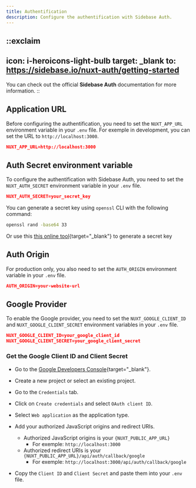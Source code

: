 ```yaml
---
title: Authentification
description: Configure the authentification with Sidebase Auth.
---
```


::exclaim
---
icon: i-heroicons-light-bulb
target: _blank
to: https://sidebase.io/nuxt-auth/getting-started
---
You can check out the official **Sidebase Auth** documentation for more information.
::

## Application URL

Before configuring the authentification, you need to set the `NUXT_APP_URL` environment variable in your `.env` file.
For exemple in development, you can set the URL to `http://localhost:3000`.

```json [.env]
NUXT_APP_URL=http://localhost:3000
```

## Auth Secret environment variable

To configure the authentification with Sidebase Auth, you need to set the `NUXT_AUTH_SECRET` environment variable in your `.env` file.

```json [.env]
NUXT_AUTH_SECRET=your_secret_key
```

You can generate a secret key using `openssl` CLI with the following command:

```bash [Terminal]
openssl rand -base64 33
```

Or use this [this online tool](https://generate-secret.vercel.app/32){target="_blank"} to generate a secret key


## Auth Origin

For production only, you also need to set the `AUTH_ORIGIN` environment variable in your `.env` file.

```json [.env]
AUTH_ORIGIN=your-website-url
```

## Google Provider

To enable the Google provider, you need to set the `NUXT_GOOGLE_CLIENT_ID` and `NUXT_GOOGLE_CLIENT_SECRET` environment variables in your `.env` file.

```json [.env]
NUXT_GOOGLE_CLIENT_ID=your_google_client_id
NUXT_GOOGLE_CLIENT_SECRET=your_google_client_secret
```

### Get the Google Client ID and Client Secret

- Go to the [Google Developers Console](https://console.developers.google.com/){target="_blank"}.
- Create a new project or select an existing project.
- Go to the `Credentials` tab.
- Click on `Create credentials` and select `OAuth client ID`.
- Select `Web application` as the application type.
- Add your authorized JavaScript origins and redirect URIs.

    - Authorized JavaScript origins is your `{NUXT_PUBLIC_APP_URL}` 
      - For exemple: `http://localhost:3000`
    - Authorized redirect URIs is your `{NUXT_PUBLIC_APP_URL}/api/auth/callback/google`
      - For exemple: `http://localhost:3000/api/auth/callback/google`

- Copy the `Client ID` and `Client Secret` and paste them into your `.env` file.
